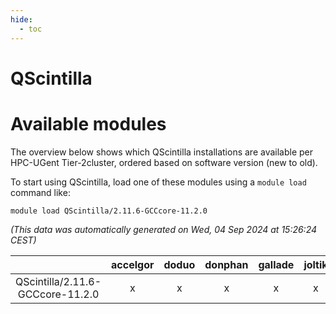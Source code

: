 ```yaml
---
hide:
  - toc
---
```


QScintilla
==========

# Available modules


The overview below shows which QScintilla installations are available per HPC-UGent Tier-2cluster, ordered based on software version (new to old).

To start using QScintilla, load one of these modules using a `module load` command like:

```shell
module load QScintilla/2.11.6-GCCcore-11.2.0
```

*(This data was automatically generated on Wed, 04 Sep 2024 at 15:26:24 CEST)*  

| |accelgor|doduo|donphan|gallade|joltik|shinx|skitty|
| :---: | :---: | :---: | :---: | :---: | :---: | :---: | :---: |
|QScintilla/2.11.6-GCCcore-11.2.0|x|x|x|x|x|-|x|
